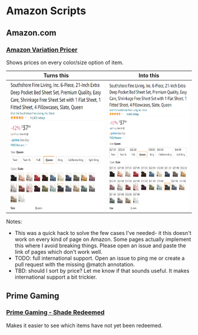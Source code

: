 # Amazon Scripts

## Amazon.com

### [Amazon Variation Pricer](AmazonVariationPricer.user.js)
Shows prices on every color/size option of item.

|Turns this | Into this |
|---|---|
|<img src="img/AmazonVariationPricer-1_Before.png" height="350px">|<img src="img/AmazonVariationPricer-2_After.png" height="350px" >|

Notes:
* This was a quick hack to solve the few cases I've needed- it this doesn't work on every kind of page on Amazon. Some pages actually implement this where I avoid breaking things. Please open an issue and paste the link of pages which don't work well.
* TODO: full international support. Open an issue to ping me or create a pull request with the missing @match annotation.
* TBD: should I sort by price? Let me know if that sounds useful. It makes international support a bit trickier.

## Prime Gaming

### [Prime Gaming - Shade Redeemed](PrimeGaming-ShadeRedeemed.user.js)

Makes it easier to see which items have not yet been redeemed.
